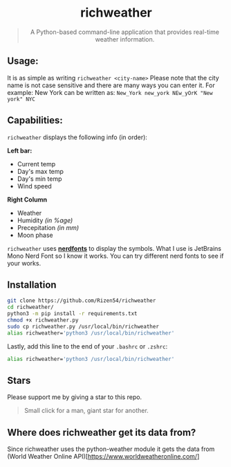 <div align="center">
<h1>richweather</h1>

> A Python-based command-line application that provides real-time weather information.

</div>

## Usage:
It is as simple as writing `richweather <city-name>`
Please note that the city name is not case sensitive and there are many ways you can enter it.
For example: New York can be written as: `New_York new_york NEw_yOrK "New york" NYC`

## Capabilities:
`richweather` displays the following info (in order):

**Left bar:**
- Current temp
- Day's max temp
- Day's min temp
- Wind speed

**Right Column**
- Weather
- Humidity *(in %age)*
- Precepitation *(in mm)*
- Moon phase

`richweather` uses [**nerdfonts**](https://www.nerdfonts.com/) to display the symbols. What I use is JetBrains Mono Nerd Font so I know it works. You can try different nerd fonts to see if your works.

## Installation
```bash
git clone https://github.com/Rizen54/richweather
cd richweather/
python3 -m pip install -r requirements.txt
chmod +x richweather.py
sudo cp richweather.py /usr/local/bin/richweather
alias richweather='python3 /usr/local/bin/richweather'
```

Lastly, add this line to the end of your `.bashrc` or `.zshrc`:

```bash
alias richweather='python3 /usr/local/bin/richweather'
```

## Stars
Please support me by giving a star to this repo.
> Small click for a man, giant star for another.

## Where does richweather get its data from?
Since richweather uses the python-weather module it gets the data from (World Weather Online API)[https://www.worldweatheronline.com/]
